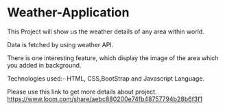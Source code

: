 # Weather-Application
This Project will show us the weather details of any area within world.

Data is fetched by using weather API.

There is one interesting feature, which display the image of the area which you added in background.

Technologies used:-
HTML, CSS,BootStrap and Javascript Language.

Please use this link to get more details about project.
https://www.loom.com/share/aebc880200e74fb48757794b28b6f3f1



